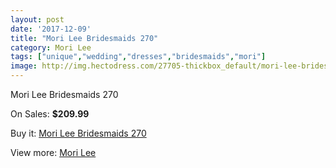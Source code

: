 ```yaml
---
layout: post
date: '2017-12-09'
title: "Mori Lee Bridesmaids 270"
category: Mori Lee
tags: ["unique","wedding","dresses","bridesmaids","mori"]
image: http://img.hectodress.com/27705-thickbox_default/mori-lee-bridesmaids-270.jpg
---
```

Mori Lee Bridesmaids 270

On Sales: **$209.99**
<a href="https://www.hectodress.com/mori-lee/12901-mori-lee-bridesmaids-270.html"><amp-img layout="responsive" width="600" height="600" src="//img.hectodress.com/27705-thickbox_default/mori-lee-bridesmaids-270.jpg" alt="Mori Lee Bridesmaids 270 0" /></a>

Buy it: [Mori Lee Bridesmaids 270](https://www.hectodress.com/mori-lee/12901-mori-lee-bridesmaids-270.html "Mori Lee Bridesmaids 270")

View more: [Mori Lee](https://www.hectodress.com/198-mori-lee "Mori Lee")